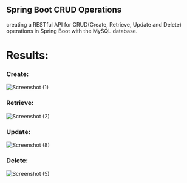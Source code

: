 <h2>Spring Boot CRUD Operations</h2>

creating a RESTful API for CRUD(Create, Retrieve, Update and Delete) operations in Spring Boot with the MySQL database.

<h1>Results:</h1>

<h3>Create:</h3>

![Screenshot (1)](https://github.com/user-attachments/assets/0ca3096d-9cae-4bbc-9238-112c7e81d261)



<h3>Retrieve:</h3>

![Screenshot (2)](https://github.com/user-attachments/assets/af52d2e7-fa5a-4efa-995e-157204a57890)


<h3>Update:</h3>

![Screenshot (8)](https://github.com/user-attachments/assets/9b0c38e1-c744-4faf-a5c7-a96394c24829)

<h3>Delete:</h3>

![Screenshot (5)](https://github.com/user-attachments/assets/731dd65c-320d-45f1-b288-209efce349f4)
